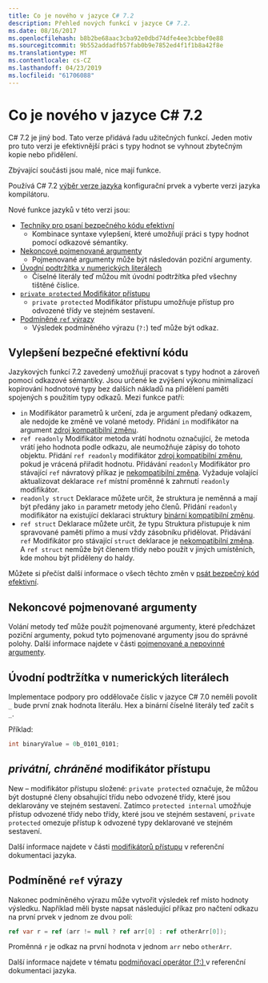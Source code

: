 ```yaml
---
title: Co je nového v jazyce C# 7.2
description: Přehled nových funkcí v jazyce C# 7.2.
ms.date: 08/16/2017
ms.openlocfilehash: b8b2be68aac3cba92e0dbd74dfe4ee3cbbef0e88
ms.sourcegitcommit: 9b552addadfb57fab0b9e7852ed4f1f1b8a42f8e
ms.translationtype: MT
ms.contentlocale: cs-CZ
ms.lasthandoff: 04/23/2019
ms.locfileid: "61706088"
---
```

# <a name="whats-new-in-c-72"></a>Co je nového v jazyce C# 7.2

C# 7.2 je jiný bod. Tato verze přidává řadu užitečných funkcí.
Jeden motiv pro tuto verzi je efektivnější práci s typy hodnot se vyhnout zbytečným kopie nebo přidělení.

Zbývající součásti jsou malé, nice mají funkce.

Používá C# 7.2 [výběr verze jazyka](../language-reference/configure-language-version.md) konfigurační prvek a vyberte verzi jazyka kompilátoru.

Nové funkce jazyků v této verzi jsou:

* [Techniky pro psaní bezpečného kódu efektivní](#safe-efficient-code-enhancements)
  - Kombinace syntaxe vylepšení, které umožňují práci s typy hodnot pomocí odkazové sémantiky.
* [Nekoncové pojmenované argumenty](#non-trailing-named-arguments)
  - Pojmenované argumenty může být následován poziční argumenty.
* [Úvodní podtržítka v numerických literálech](#leading-underscores-in-numeric-literals)
  - Číselné literály teď můžou mít úvodní podtržítka před všechny tištěné číslice.
* [`private protected` Modifikátor přístupu](#private-protected-access-modifier)
  - `private protected` Modifikátor přístupu umožňuje přístup pro odvozené třídy ve stejném sestavení.
* [Podmíněné `ref` výrazy](#conditional-ref-expressions)
  - Výsledek podmíněného výrazu (`?:`) teď může být odkaz.

## <a name="safe-efficient-code-enhancements"></a>Vylepšení bezpečné efektivní kódu

Jazykových funkcí 7.2 zavedený umožňují pracovat s typy hodnot a zároveň pomocí odkazové sémantiky. Jsou určené ke zvýšení výkonu minimalizací kopírování hodnotové typy bez dalších nákladů na přidělení paměti spojených s použitím typy odkazů. Mezi funkce patří:

- `in` Modifikátor parametrů k určení, zda je argument předaný odkazem, ale nedojde ke změně ve volané metody. Přidání `in` modifikátor na argument [zdroj kompatibilní změnu](version-update-considerations.md#source-compatible-changes).
- `ref readonly` Modifikátor metoda vrátí hodnotu označující, že metoda vrátí jeho hodnota podle odkazu, ale neumožňuje zápisy do tohoto objektu. Přidání `ref readonly` modifikátor [zdroj kompatibilní změnu](version-update-considerations.md#source-compatible-changes), pokud je vrácená přiřadit hodnotu. Přidávání `readonly` Modifikátor pro stávající `ref` návratový příkaz je [nekompatibilní změna](version-update-considerations.md#incompatible-changes). Vyžaduje volající aktualizovat deklarace `ref` místní proměnné k zahrnutí `readonly` modifikátor.
- `readonly struct` Deklarace můžete určit, že struktura je neměnná a mají být předány jako `in` parametr metody jeho členů. Přidání `readonly` modifikátor na existující deklaraci struktury [binární kompatibilní změnu](version-update-considerations.md#binary-compatible-changes).
- `ref struct` Deklarace můžete určit, že typu Struktura přistupuje k nim spravované paměti přímo a musí vždy zásobníku přidělovat. Přidávání `ref` Modifikátor pro stávající `struct` deklarace je [nekompatibilní změna](version-update-considerations.md#incompatible-changes). A `ref struct` nemůže být členem třídy nebo použít v jiných umístěních, kde mohou být přiděleny do haldy.

Můžete si přečíst další informace o všech těchto změn v [psát bezpečný kód efektivní](../write-safe-efficient-code.md).

## <a name="non-trailing-named-arguments"></a>Nekoncové pojmenované argumenty

Volání metody teď může použít pojmenované argumenty, které předcházet poziční argumenty, pokud tyto pojmenované argumenty jsou do správné polohy. Další informace najdete v části [pojmenované a nepovinné argumenty](../programming-guide/classes-and-structs/named-and-optional-arguments.md).

## <a name="leading-underscores-in-numeric-literals"></a>Úvodní podtržítka v numerických literálech

Implementace podpory pro oddělovače číslic v jazyce C# 7.0 neměli povolit `_` bude první znak hodnota literálu. Hex a binární číselné literály teď začít s `_`.

Příklad:

```csharp
int binaryValue = 0b_0101_0101;
```

## <a name="private-protected-access-modifier"></a>_privátní, chráněné_ modifikátor přístupu

New – modifikátor přístupu složené: `private protected` označuje, že můžou být dostupné členy obsahující třídu nebo odvozené třídy, které jsou deklarovány ve stejném sestavení. Zatímco `protected internal` umožňuje přístup odvozené třídy nebo třídy, které jsou ve stejném sestavení, `private protected` omezuje přístup k odvozené typy deklarované ve stejném sestavení.

Další informace najdete v části [modifikátorů přístupu](../language-reference/keywords/access-modifiers.md) v referenční dokumentaci jazyka.

## <a name="conditional-ref-expressions"></a>Podmíněné `ref` výrazy

Nakonec podmíněného výrazu může vytvořit výsledek ref místo hodnoty výsledku. Například měli byste napsat následující příkaz pro načtení odkazu na první prvek v jednom ze dvou polí:

```csharp
ref var r = ref (arr != null ? ref arr[0] : ref otherArr[0]);
```

Proměnná `r` je odkaz na první hodnota v jednom `arr` nebo `otherArr`.

Další informace najdete v tématu [podmiňovací operátor (?:) ](../language-reference/operators/conditional-operator.md) v referenční dokumentaci jazyka.
